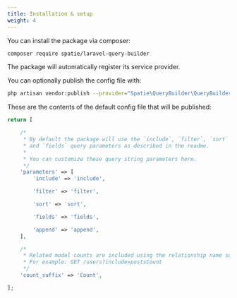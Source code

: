 ```yaml
---
title: Installation & setup
weight: 4
---
```


You can install the package via composer:

```bash
composer require spatie/laravel-query-builder
```

The package will automatically register its service provider.

You can optionally publish the config file with:
```bash
php artisan vendor:publish --provider="Spatie\QueryBuilder\QueryBuilderServiceProvider" --tag="config"
```

These are the contents of the default config file that will be published:

```php
return [

    /*
     * By default the package will use the `include`, `filter`, `sort`
     * and `fields` query parameters as described in the readme.
     *
     * You can customize these query string parameters here.
     */
    'parameters' => [
        'include' => 'include',

        'filter' => 'filter',

        'sort' => 'sort',

        'fields' => 'fields',

        'append' => 'append',
    ],

    /*
     * Related model counts are included using the relationship name suffixed with this string.
     * For example: GET /users?include=postsCount
     */
    'count_suffix' => 'Count',

];
```
